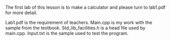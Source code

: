 The first lab of this lesson is to make a calculator and please turn to lab1.pdf for more detail.

Lab1.pdf is the requirement of teachers.
Main.cpp is my work with the sample from the textbook.
Std_lib_facilities.h is a head file used by main.cpp.
Input.txt is the sample used to test the program.
